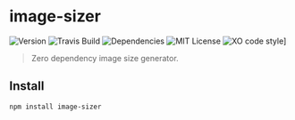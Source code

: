 # image-sizer

![Version](https://img.shields.io/github/package-json/v/redhair/image-sizer)
![Travis Build](https://img.shields.io/travis/redhair/image-sizer)
![Dependencies](https://img.shields.io/david/redhair/image-sizer)
![MIT License](https://img.shields.io/github/license/redhair/image-sizer)
![XO code style](https://img.shields.io/badge/code_style-XO-5ed9c7.svg)]

> Zero dependency image size generator.

## Install

```bash
npm install image-sizer
```
